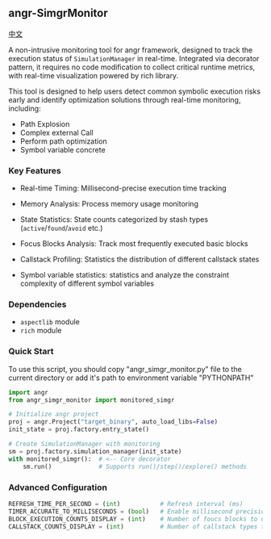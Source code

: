 ## angr-SimgrMonitor

[中文](README.zh_CN.md)

A non-intrusive monitoring tool for angr framework, designed to track the execution status of `SimulationManager` in real-time. Integrated via decorator pattern, it requires no code modification to collect critical runtime metrics, with real-time visualization powered by rich library.

This tool is designed to help users detect common symbolic execution risks early and identify optimization solutions through real-time monitoring, including:
- Path Explosion
- Complex external Call
- Perform path optimization
- Symbol variable concrete
 
### Key Features
- Real-time Timing: Millisecond-precise execution time tracking

- Memory Analysis: Process memory usage monitoring

- State Statistics: State counts categorized by stash types (`active`/`found`/`avoid` etc.)

- Focus Blocks Analysis: Track most frequently executed basic blocks

- Callstack Profiling: Statistics the distribution of different callstack states

- Symbol variable statistics: statistics and analyze the constraint complexity of different symbol variables

### Dependencies
- `aspectlib` module
- `rich` module

### Quick Start
To use this script, you should copy "angr_simgr_monitor.py" file to the current directory or add it's path to environment variable "PYTHONPATH"

```python
import angr
from angr_simgr_monitor import monitored_simgr

# Initialize angr project
proj = angr.Project("target_binary", auto_load_libs=False)
init_state = proj.factory.entry_state()

# Create SimulationManager with monitoring
sm = proj.factory.simulation_manager(init_state)
with monitored_simgr():  # <-- Core decorator
    sm.run()             # Supports run()/step()/explore() methods
```


### Advanced Configuration
```python
REFRESH_TIME_PER_SECOND = (int)           # Refresh interval (ms)
TIMER_ACCURATE_TO_MILLISECONDS = (bool)   # Enable millisecond precision
BLOCK_EXECUTION_COUNTS_DISPLAY = (int)    # Number of foucs blocks to display
CALLSTACK_COUNTS_DISPLAY = (int)          # Number of callstack types to show
```
